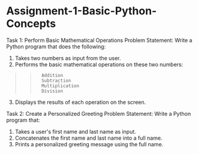 # Assignment-1-Basic-Python-Concepts

Task 1: Perform Basic Mathematical Operations
Problem Statement: Write a Python program that does the following:
1.  Takes two numbers as input from the user.
2.  Performs the basic mathematical operations on these two numbers:
>>       Addition
>>       Subtraction
>>       Multiplication
>>       Division
3.  Displays the results of each operation on the screen.


Task 2: Create a Personalized Greeting
Problem Statement:
Write a Python program that:
1.  Takes a user's first name and last name as input.
2.  Concatenates the first name and last name into a full name.
3.  Prints a personalized greeting message using the full name.
